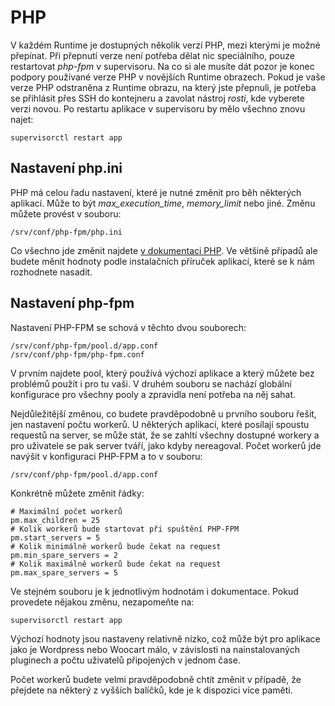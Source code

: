 # PHP

V každém Runtime je dostupných několik verzí PHP, mezi kterými je možné přepínat. Při přepnutí verze není potřeba dělat nic speciálního, pouze restartovat *php-fpm* v supervisoru. Na co si ale musíte dát pozor je konec podpory používané verze PHP v novějších Runtime obrazech. Pokud je vaše verze PHP odstraněna z Runtime obrazu, na který jste přepnuli, je potřeba se přihlásit přes SSH do kontejneru a zavolat nástroj *rosti*, kde vyberete verzi novou. Po restartu aplikace v supervisoru by mělo všechno znovu najet:

    supervisorctl restart app

## Nastavení php.ini

PHP má celou řadu nastavení, které je nutné změnit pro běh některých aplikací. Může to být *max_execution_time*, *memory_limit* nebo jiné. Změnu můžete provést v souboru:

    /srv/conf/php-fpm/php.ini

Co všechno jde změnit najdete [v dokumentaci PHP](https://www.php.net/manual/en/ini.list.php). Ve většině případů ale budete měnit hodnoty podle instalačních příruček aplikací, které se k nám rozhodnete nasadit.

## Nastavení php-fpm

Nastavení PHP-FPM se schová v těchto dvou souborech:

    /srv/conf/php-fpm/pool.d/app.conf
    /srv/conf/php-fpm/php-fpm.conf

V prvním najdete pool, který používá výchozí aplikace a který můžete bez problémů použít i pro tu vaši. V druhém souboru se nachází globální konfigurace pro všechny pooly a zpravidla není potřeba na něj sahat.

Nejdůležitější změnou, co budete pravděpodobně u prvního souboru řešit, jen nastavení počtu workerů. U některých aplikací, které posílají spoustu requestů na server, se může stát, že se zahltí všechny dostupné workery a pro uživatele se pak server tváří, jako kdyby nereagoval. Počet workerů jde navýšit v konfiguraci PHP-FPM a to v souboru:

    /srv/conf/php-fpm/pool.d/app.conf

Konkrétně můžete změnit řádky:

    # Maximální počet workerů
    pm.max_children = 25
    # Kolik workerů bude startovat při spuštění PHP-FPM
    pm.start_servers = 5
    # Kolik minimálně workerů bude čekat na request
    pm.min_spare_servers = 2
    # Kolik maximálně workerů bude čekat na request
    pm.max_spare_servers = 5

Ve stejném souboru je k jednotlivým hodnotám i dokumentace. Pokud provedete nějakou změnu, nezapomeňte na:

    supervisorctl restart app

Výchozí hodnoty jsou nastaveny relativně nízko, což může být pro aplikace jako je Wordpress nebo Woocart málo, v závislosti na nainstalovaných pluginech a počtu uživatelů připojených v jednom čase.

Počet workerů budete velmi pravděpodobně chtít změnit v případě, že přejdete na některý z vyšších balíčků, kde je k dispozici více paměti.
